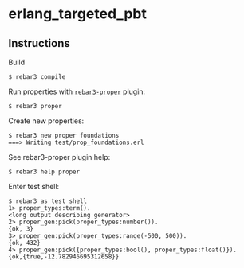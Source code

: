# erlang_targeted_pbt

## Instructions

Build

    $ rebar3 compile

Run properties with [`rebar3-proper`](https://github.com/ferd/rebar3_proper/) plugin:

    $ rebar3 proper

Create new properties:

    $ rebar3 new proper foundations
    ===> Writing test/prop_foundations.erl

See rebar3-proper plugin help:

    $ rebar3 help proper

Enter test shell:

    $ rebar3 as test shell
    1> proper_types:term().
    <long output describing generator>
    2> proper_gen:pick(proper_types:number()).
    {ok, 3}
    3> proper_gen:pick(proper_types:range(-500, 500)).
    {ok, 432}
    4> proper_gen:pick({proper_types:bool(), proper_types:float()}).
    {ok,{true,-12.782946695312658}}
